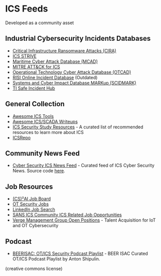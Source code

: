 # ICS Feeds

Developed as a community asset

## Industrial Cybersecurity Incidents Databases
- [Critical Infrastructure Ransomware Attacks (CIRA)](https://sites.temple.edu/care/cira/)
- [ICS STRIVE](https://icsstrive.com) 
- [Maritime Cyber Attack Database (MCAD)](https://maritimecybersecurity.nl/)
- [MITRE ATT&CK for ICS](https://collaborate.mitre.org/attackics/index.php/Groups)
- [Operational Technology Cyber Attack Database (OTCAD)](https://github.com/SecuraBV/OTCAD)
- [RISI Online Incident Database](https://www.risidata.com) (Outdated)
- [Systems and Cyber Impact Database MARKup (SCIDMARK)](http://scidmark.com/)
- [TI Safe Incident Hub](https://hub.tisafe.com/)


## General Collection

- [Awesome ICS Tools](https://github.com/hslatman/awesome-industrial-control-system-security)
- [Awesome ICS/SCADA Writeups](https://github.com/neutrinoguy/awesome-ics-writeups)
- [ICS Security Study Resources](https://github.com/Ka0sKl0wN/ICS-Security-Study-Resources) - A curated list of recommended resources to learn more about ICS
- [ICSRepo](https://github.com/MDudek-ICS)

## Community News Feed

- [Cyber Security ICS News Feed](https://cyberics.github.io/News/news.html) - Curated feed of ICS Cyber Security News. Source code [here](https://github.com/CyberICS/CyberICS.github.io).

## Job Resources

- [(CS)²AI Job Board](https://www.cs2ai.org/jobs)
- [OT Security Jobs](https://otsecurityjobs.com/)
- [LinkedIn Job Search](https://www.linkedin.com/jobs/search/?geoId=92000000&keywords=Industrial%20ICS%20OT%20Security&location=Worldwide&refresh=true)
- [SANS ICS Community ICS Related Job Opportunities](https://ics-community.sans.org/category/ics-related-job-opportunities)
- [Verge Management Group Open Positions](https://vergemanagementgroup.com/open-positions/) - Talent Acquisition for IoT and OT Cybersecurity

## Podcast

- [BEERISAC: OT/ICS Security Podcast Playlist](https://www.listennotes.com/listen/beerisac-otics-security-podcast-playlist-j-G0QwC8Zsu/) - BEER ISAC Curated OT/ICS Podcast Playlist by Anton Shipulin.

(creative commons license)
